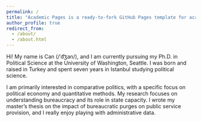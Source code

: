 ```yaml
---
permalink: /
title: "Academic Pages is a ready-to-fork GitHub Pages template for academic personal websites"
author_profile: true
redirect_from: 
  - /about/
  - /about.html
---
```


Hi! My name is Can (/ˈd͡ʒan/), and I am currently pursuing my Ph.D. in Political Science at the University of Washington, Seattle. I was born and raised in Turkey and spent seven years in Istanbul studying political science.

I am primarily interested in comparative politics, with a specific focus on political economy and quantitative methods. My research focuses on understanding bureaucracy and its role in state capacity. I wrote my master’s thesis on the impact of bureaucratic purges on public service provision, and I really enjoy playing with administrative data.
